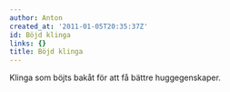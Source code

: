```yaml
---
author: Anton
created_at: '2011-01-05T20:35:37Z'
id: Böjd klinga
links: {}
title: Böjd klinga
---
```


Klinga som böjts bakåt för att få bättre huggegenskaper.
